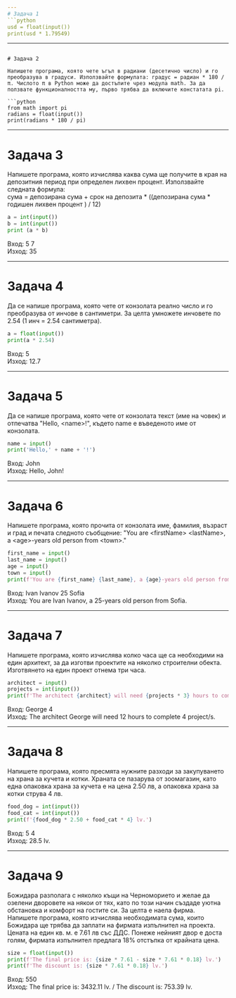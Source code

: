 ```yaml
---
# Задача 1
```python
usd = float(input())
print(usd * 1.79549)
```

---
```

# Задача 2

Напишете програма, която чете ъгъл в радиани (десетично число) и го преобразува в градуси. Използвайте формулата: градус = радиан * 180 / π. Числото π в Python може да достъпите чрез модула math. За да ползвате функционалността му, първо трябва да включите констатата pi.

```python
from math import pi
radians = float(input())
print(radians * 180 / pi)
```

---
# Задача 3

Напишете програма, която изчислява каква сума ще получите в края на депозитния период при определен лихвен процент. Използвайте следната формула: <br>
сума = депозирана сума  + срок на депозита * ((депозирана сума * годишен лихвен процент ) / 12)

```python
a = int(input())
b = int(input())
print (a * b)
```

Вход&#58; 5 7 <br>
Изход&#58; 35

---
# Задача 4

Да се напише програма, която чете от конзолата реално число и го преобразува от инчове в сантиметри. За целта умножете инчовете по 2.54 (1 инч = 2.54 сантиметра).

```python
a = float(input())
print(a * 2.54)
```

Вход&#58; 5<br>
Изход&#58; 12.7

---
# Задача 5

Да се напише програма, която чете от конзолата текст (име на човек) и отпечатва "Hello, &lt;name&gt;!", където name е въведеното име от конзолата.

```python
name = input()
print('Hello,' + name + '!')
```

Вход&#58; John<br>
Изход&#58; Hello, John!

---
# Задача 6

Напишете програма, която прочита от конзолата име, фамилия, възраст и град и печата следното съобщение: "You are &lt;firstName&gt; &lt;lastName&gt;, a &lt;age&gt;-years old person from &lt;town&gt;."

```python
first_name = input()
last_name = input()
age = input()
town = input()
print(f'You are {first_name} {last_name}, a {age}-years old person from {town}.')
```

Вход&#58; Ivan Ivanov 25 Sofia<br>
Изход&#58; You are Ivan Ivanov, a 25-years old person from Sofia.

---
# Задача 7

Напишете програма, която изчислява колко часа ще са необходими на един архитект, за да изготви проектите на няколко строителни обекта. Изготвянето на един проект отнема три часа.

```python
architect = input()
projects = int(input())
print(f'The architect {architect} will need {projects * 3} hours to complete {projects} project/s.')
```

Вход&#58; George 4<br>
Изход&#58; The architect George will need 12 hours to complete 4 project/s.

---
# Задача 8

Напишете програма, която пресмята нужните разходи за закупуването на храна за кучета и котки.  Храната се пазарува от зоомагазин, като една опаковка храна за кучета е на цена 2.50 лв, а опаковка храна за котки струва 4 лв.

```python
food_dog = int(input())
food_cat = int(input())
print(f'{food_dog * 2.50 + food_cat * 4} lv.')
```

Вход&#58; 5 4<br>
Изход&#58; 28.5 lv.

---
# Задача 9

Божидара разполага с няколко къщи на Черноморието и желае да озелени дворовете на някои от тях, като по този начин създаде уютна обстановка и комфорт на гостите си. За целта е наела фирма.<br>
Напишете програма, която изчислява необходиматa сума, които Божидара ще трябва да заплати на фирмата изпълнител на проекта. Цената на един кв. м. е 7.61 лв със ДДС. Понеже нейният двор е доста голям, фирмата изпълнител предлага 18% отстъпка от крайната цена.


```python
size = float(input())
print(f'The final price is: {size * 7.61 - size * 7.61 * 0.18} lv.')
print(f'The discount is: {size * 7.61 * 0.18} lv.')
```

Вход&#58; 550<br>
Изход&#58; The final price is: 3432.11 lv. / The discount is: 753.39 lv.
